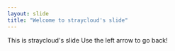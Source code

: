 ```yaml
---
layout: slide
title: "Welcome to straycloud's slide"
---
```

This is straycloud's slide
Use the left arrow to go back!
